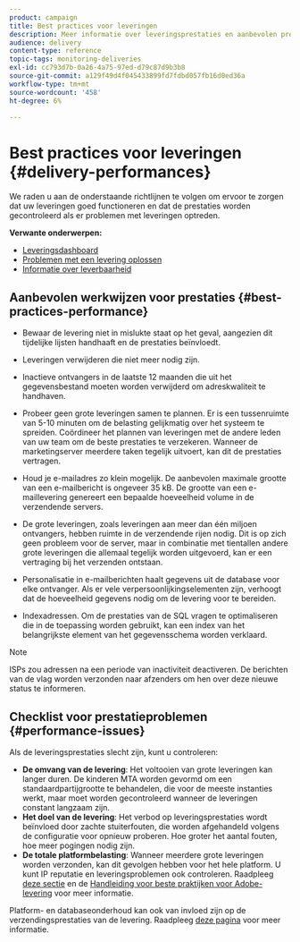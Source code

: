 ```yaml
---
product: campaign
title: Best practices voor leveringen
description: Meer informatie over leveringsprestaties en aanbevolen procedures.
audience: delivery
content-type: reference
topic-tags: monitoring-deliveries
exl-id: cc793d7b-0a26-4a75-97ed-d79c87d9b3b8
source-git-commit: a129f49d4f045433899fd7fdbd057fb16d0ed36a
workflow-type: tm+mt
source-wordcount: '458'
ht-degree: 6%

---
```


# Best practices voor leveringen {#delivery-performances}

We raden u aan de onderstaande richtlijnen te volgen om ervoor te zorgen dat uw leveringen goed functioneren en dat de prestaties worden gecontroleerd als er problemen met leveringen optreden.

**Verwante onderwerpen:**

* [Leveringsdashboard](delivery-dashboard.md)
* [Problemen met een levering oplossen](delivery-troubleshooting.md)
* [Informatie over leverbaarheid](about-deliverability.md)

## Aanbevolen werkwijzen voor prestaties {#best-practices-performance}

* Bewaar de levering niet in mislukte staat op het geval, aangezien dit tijdelijke lijsten handhaaft en de prestaties beïnvloedt.

* Leveringen verwijderen die niet meer nodig zijn.

* Inactieve ontvangers in de laatste 12 maanden die uit het gegevensbestand moeten worden verwijderd om adreskwaliteit te handhaven.

* Probeer geen grote leveringen samen te plannen. Er is een tussenruimte van 5-10 minuten om de belasting gelijkmatig over het systeem te spreiden. Coördineer het plannen van leveringen met de andere leden van uw team om de beste prestaties te verzekeren. Wanneer de marketingserver meerdere taken tegelijk uitvoert, kan dit de prestaties vertragen.

* Houd je e-mailadres zo klein mogelijk. De aanbevolen maximale grootte van een e-mailbericht is ongeveer 35 kB. De grootte van een e-maillevering genereert een bepaalde hoeveelheid volume in de verzendende servers.

* De grote leveringen, zoals leveringen aan meer dan één miljoen ontvangers, hebben ruimte in de verzendende rijen nodig. Dit is op zich geen probleem voor de server, maar in combinatie met tientallen andere grote leveringen die allemaal tegelijk worden uitgevoerd, kan er een vertraging bij het verzenden ontstaan.

* Personalisatie in e-mailberichten haalt gegevens uit de database voor elke ontvanger. Als er vele verpersoonlijkingselementen zijn, verhoogt dat de hoeveelheid gegevens nodig om de levering voor te bereiden.

* Indexadressen. Om de prestaties van de SQL vragen te optimaliseren die in de toepassing worden gebruikt, kan een index van het belangrijkste element van het gegevensschema worden verklaard.

>[!NOTE]
>
>ISPs zou adressen na een periode van inactiviteit deactiveren. De berichten van de vlag worden verzonden naar afzenders om hen over deze nieuwe status te informeren.

## Checklist voor prestatieproblemen {#performance-issues}

Als de leveringsprestaties slecht zijn, kunt u controleren:

* **De omvang van de levering**: Het voltooien van grote leveringen kan langer duren. De kinderen MTA worden gevormd om een standaardpartijgrootte te behandelen, die voor de meeste instanties werkt, maar moet worden gecontroleerd wanneer de leveringen constant langzaam zijn.
* **Het doel van de levering**: Het verbod op leveringsprestaties wordt beïnvloed door zachte stuiterfouten, die worden afgehandeld volgens de configuratie voor opnieuw proberen. Hoe groter het aantal fouten, hoe meer pogingen nodig zijn.
* **De totale platformbelasting**: Wanneer meerdere grote leveringen worden verzonden, kan dit gevolgen hebben voor het hele platform. U kunt IP reputatie en leveringsproblemen ook controleren. Raadpleeg [deze sectie](about-deliverability.md) en de [Handleiding voor beste praktijken voor Adobe-levering](https://experienceleague.adobe.com/docs/deliverability-learn/deliverability-best-practice-guide/introduction.html?lang=nl) voor meer informatie.

Platform- en databaseonderhoud kan ook van invloed zijn op de verzendingsprestaties van de levering. Raadpleeg [deze pagina](../../production/using/database-performances.md) voor meer informatie.
